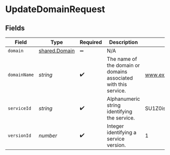 # UpdateDomainRequest


## Fields

| Field                                                           | Type                                                            | Required                                                        | Description                                                     | Example                                                         |
| --------------------------------------------------------------- | --------------------------------------------------------------- | --------------------------------------------------------------- | --------------------------------------------------------------- | --------------------------------------------------------------- |
| `domain`                                                        | [shared.Domain](../../models/shared/domain.md)                  | :heavy_minus_sign:                                              | N/A                                                             |                                                                 |
| `domainName`                                                    | *string*                                                        | :heavy_check_mark:                                              | The name of the domain or domains associated with this service. | www.example.com                                                 |
| `serviceId`                                                     | *string*                                                        | :heavy_check_mark:                                              | Alphanumeric string identifying the service.                    | SU1Z0isxPaozGVKXdv0eY                                           |
| `versionId`                                                     | *number*                                                        | :heavy_check_mark:                                              | Integer identifying a service version.                          | 1                                                               |